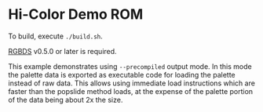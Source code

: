 # Hi-Color Demo ROM

To build, execute `./build.sh`.

[RGBDS](https://rgbds.gbdev.io) v0.5.0 or later is required.

This example demonstrates using `--precompiled` output mode. In this mode the palette data is exported as executable code for loading the palette instead of raw data. This allows using immediate load instructions which are faster than the popslide method loads, at the expense of the palette portion of the data being about 2x the size.
